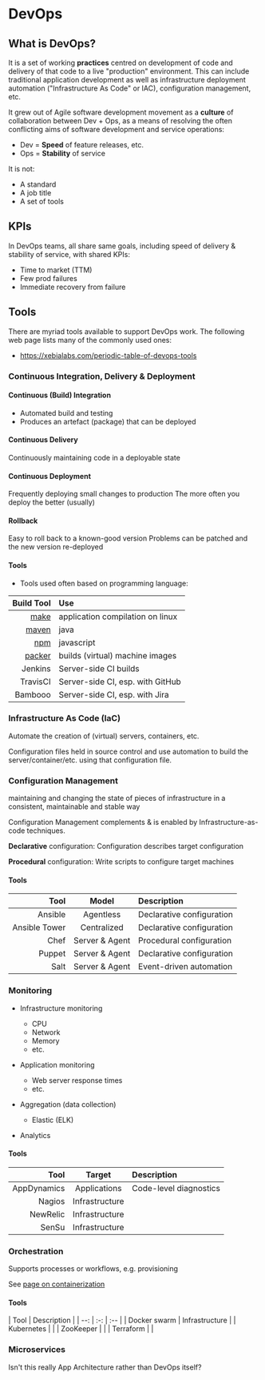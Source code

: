 # DevOps

## What is DevOps?

It is a set of working **practices** centred on development of code and delivery of that code to a live "production" environment. This can include traditional application development as well as infrastructure deployment automation ("Infrastructure As Code" or IAC), configuration management, etc.

It grew out of Agile software development movement as a **culture** of collaboration between Dev + Ops, as a means of resolving the often conflicting aims of software development and service operations:
  * Dev = **Speed** of feature releases, etc.
  * Ops = **Stability** of service

It is not:
* A standard
* A job title
* A set of tools

## KPIs

In DevOps teams, all share same goals, including speed of delivery & stability of service, with shared KPIs:

* Time to market (TTM)
* Few prod failures
* Immediate recovery from failure

## Tools

There are myriad tools available to support DevOps work. The following web page lists many of the commonly used ones:

* https://xebialabs.com/periodic-table-of-devops-tools

### Continuous Integration, Delivery & Deployment

#### Continuous (Build) Integration

* Automated build and testing
* Produces an artefact (package) that can be deployed

#### Continuous Delivery

Continuously maintaining code in a deployable state

#### Continuous Deployment

Frequently deploying small changes to production
The more often you deploy the better (usually)

#### Rollback

Easy to roll back to a known-good version
Problems can be patched and the new version re-deployed

#### Tools

* Tools used often based on programming language:

| Build Tool | Use |
| --: | :-- |
| [make](https://www.gnu.org/software/make/manual/make.html) | application compilation on linux |
| [maven](https://maven.apache.org/) | java |
| [npm](https://docs.npmjs.com/about-npm/) | javascript |
| [packer](https://www.packer.io/intro) | builds (virtual) machine images |
| Jenkins | Server-side CI builds |
| TravisCI | Server-side CI, esp. with GitHub |
| Bambooo | Server-side CI, esp. with Jira |


### Infrastructure As Code (IaC)

Automate the creation of (virtual) servers, containers, etc.

Configuration files held in source control and use automation to build the server/container/etc. using that configuration file.

### Configuration Management

maintaining and changing the state of pieces of infrastructure in a consistent, maintainable and stable way

Configuration Management complements & is enabled by Infrastructure-as-code techniques.

**Declarative** configuration:
  Configuration describes target configuration

**Procedural** configuration:
  Write scripts to configure target machines

#### Tools

| Tool | Model | Description |
| --: | :-: | :-- |
| Ansible | Agentless | Declarative configuration |
| Ansible Tower | Centralized | Declarative configuration |
| Chef | Server & Agent | Procedural configuration |
| Puppet | Server & Agent | Declarative configuration |
| Salt | Server & Agent | Event-driven automation | 

### Monitoring

* Infrastructure monitoring
  * CPU
  * Network
  * Memory
  * etc.
* Application monitoring
  * Web server response times
  * etc.

* Aggregation (data collection)
  * Elastic (ELK)
* Analytics

#### Tools

| Tool | Target | Description |
| --: | :-: | :-- |
| AppDynamics | Applications | Code-level diagnostics |
| Nagios | Infrastructure | |
| NewRelic | Infrastructure | |
| SenSu | Infrastructure | |

### Orchestration

Supports processes or workflows, e.g. provisioning

See [page on containerization](./Containers.md)

#### Tools

| Tool | Description |
| --: | :-: | :-- |
| Docker swarm | Infrastructure |
| Kubernetes | |
| ZooKeeper | |
| Terraform | |


### Microservices

 Isn't this really App Architecture rather than DevOps itself?
